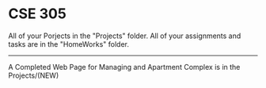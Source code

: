 # CSE 305
All of your Porjects in the "Projects" folder.
All of your assignments and tasks are in the "HomeWorks" folder.

-------------------------------------
A Completed Web Page for Managing and Apartment Complex is in the Projects/(NEW)
